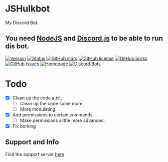 # JSHulkbot
My Discord Bot.

## You need [NodeJS](https://nodejs.org/en/ "Get NodeJS") and [Discord.js](https://discord.js.org/ "Get Discord.js") to be able to run dis bot.
 
 
[![Version](https://img.shields.io/badge/Version-0.1.0-green.svg?style=flat-square)](https://github.com/FHGDev/JSHulkbot/releases)
[![Status](https://img.shields.io/badge/Status-Ready-green.svg?style=flat-square)]()
[![GitHub stars](https://img.shields.io/github/stars/FHGDev/JSHulkbot.svg?style=flat-square)](https://github.com/FHGDev/JSHulkbot/stargazers)
[![GitHub license](https://img.shields.io/github/license/FHGDev/JSHulkbot.svg?style=flat-square)](https://github.com/FHGDev/JSHulkbot/blob/master/LICENSE)
[![GitHub borks](https://img.shields.io/github/forks/FHGDev/JSHulkbot.svg?style=flat-square)](https://github.com/FHGDev/JSHulkbot/network)
[![GitHub issues](https://img.shields.io/github/issues/FHGDev/JSHulkbot.svg?style=flat-square)](https://github.com/FHGDev/JSHulkbot/issues)
[![Homepage](https://img.shields.io/badge/bot-homepage-F96854.svg?style=flat-square)](https://bot.hulkbot.ml/home "Go to Hulkbot Homepage")
[![Discord Bots](https://discordbots.org/api/widget/294194506113220608.svg)](https://discordbots.org/bot/294194506113220608)

# Todo

- [x] Clean up the code a bit.
    - [ ] Clean up the code some more.
    - [ ] More modulating.
- [x] Add permissions to certain commands.
    - [ ] Make permissions alittle more advanced.
- [x] Fix borking

## Support and Info
   Find the support server [here](https://discord.gg/qEFNkxB "Click to join the invite server")
